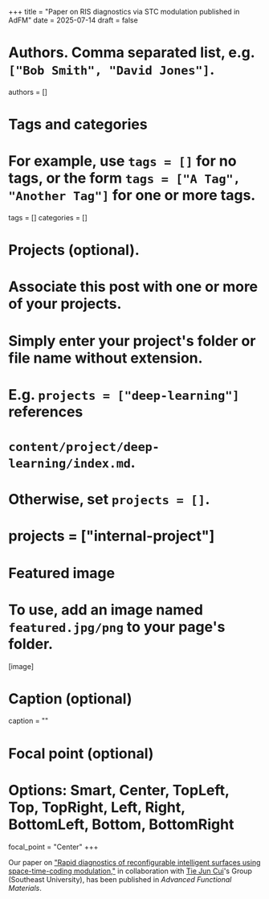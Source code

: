 +++
title = "Paper on RIS diagnostics via STC modulation published in AdFM"
date = 2025-07-14
draft = false

# Authors. Comma separated list, e.g. `["Bob Smith", "David Jones"]`.
authors = []

# Tags and categories
# For example, use `tags = []` for no tags, or the form `tags = ["A Tag", "Another Tag"]` for one or more tags.
tags = []
categories = []

# Projects (optional).
#   Associate this post with one or more of your projects.
#   Simply enter your project's folder or file name without extension.
#   E.g. `projects = ["deep-learning"]` references 
#   `content/project/deep-learning/index.md`.
#   Otherwise, set `projects = []`.
# projects = ["internal-project"]

# Featured image
# To use, add an image named `featured.jpg/png` to your page's folder. 
[image]
  # Caption (optional)
  caption = ""

  # Focal point (optional)
  # Options: Smart, Center, TopLeft, Top, TopRight, Left, Right, BottomLeft, Bottom, BottomRight
  focal_point = "Center"
+++

Our paper on ["Rapid diagnostics of reconfigurable intelligent surfaces using space-time-coding modulation,"](/publication/ij-191-AFM-2025)
in collaboration with [Tie Jun Cui]'s Group (Southeast University),
has been published in *Advanced Functional Materials*. 


[Tie Jun Cui]: https://scholar.google.com/citations?user=-h-1eJsAAAAJ&hl=en